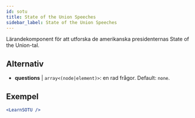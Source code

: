 ```yaml
---
id: sotu
title: State of the Union Speeches
sidebar_label: State of the Union Speeches
---
```


Lärandekomponent för att utforska de amerikanska presidenternas State of the Union-tal.

## Alternativ

* __questions__ | `array<(node|element)>`: en rad frågor. Default: `none`.


## Exempel

```jsx live
<LearnSOTU />
```

